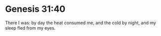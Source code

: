 # Genesis 31:40

There I was: by day the heat consumed me, and the cold by night, and my sleep fled from my eyes.
